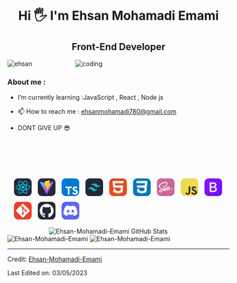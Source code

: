 <h1 align="center">Hi 🖐 I'm Ehsan Mohamadi Emami</h1> 
<h2 align="center">Front-End Developer</h2> 
 
<img align="right" alt="coding" width="350" src="https://cdn.dribbble.com/users/118246/screenshots/5343519/wifi.gif">  
 
<p align="left"> <img src="https://komarev.com/ghpvc/?username=Ehsan-Mohamadi-Emami&label=Profile%20views&color=0e75b6&style=flat" alt="ehsan" /> </p> 
<h3> About me :</h3>  
 
-  I’m currently learning :JavaScript ,  React , Node js 
 
- 📫 How to reach me : ehsanmohamadi780@gmail.com 
 
- DONT GIVE UP 😎 
 
<br>
<p align="left" style="margin:10px; margin-top:70px">
<code><img height="40" style="margin:5px;" src="https://github.com/tandpfun/skill-icons/blob/main/icons/React-Dark.svg?raw=true"></code>
<code><img height="40" style="margin:5px;" src="https://github.com/tandpfun/skill-icons/blob/main/icons/Vite-Dark.svg?raw=true"></code>
<code><img height="40" style="margin:5px;" src="https://github.com/tandpfun/skill-icons/blob/main/icons/TypeScript.svg?raw=true"></code>
<code><img height="40" style="margin:5px;" src="https://github.com/tandpfun/skill-icons/blob/main/icons/TailwindCSS-Dark.svg?raw=true"></code>
<code><img height="40" style="margin:5px;" src="https://github.com/tandpfun/skill-icons/blob/main/icons/HTML.svg?raw=true"></code>
<code><img height="40" style="margin:5px;" src="https://github.com/tandpfun/skill-icons/blob/main/icons/CSS.svg?raw=true"></code>
<code><img height="40" style="margin:5px;" src="https://github.com/tandpfun/skill-icons/blob/main/icons/Sass.svg?raw=true"></code>
<code><img height="40" style="margin:5px;" src="https://github.com/tandpfun/skill-icons/blob/main/icons/JavaScript.svg?raw=true"></code>
<code><img height="40" style="margin:5px;" src="https://github.com/tandpfun/skill-icons/blob/main/icons/Bootstrap.svg?raw=true"></code>
<code><img height="40" style="margin:5px;" src="https://github.com/tandpfun/skill-icons/blob/main/icons/Git.svg?raw=true"></code>
<code><img height="40" style="margin:5px;" src="https://github.com/tandpfun/skill-icons/blob/main/icons/Github-Dark.svg?raw=true"></code>
<code><img height="40" style="margin:5px;" src="https://github.com/tandpfun/skill-icons/blob/main/icons/Discord.svg?raw=true"></code>
</p>



<img align="right" width="410" src="https://github-readme-stats.vercel.app/api?username=Ehsan-Mohamadi-Emami&show_icons=true&hide_border=true&count_private=true&theme=shades-of-purple&icon_color=fad000" alt="Ehsan-Mohamadi-Emami GitHub Stats">
<img width="410" src="https://github-readme-streak-stats.herokuapp.com/?user=Ehsan-Mohamadi-Emami&count_private=true&theme=radical" alt="Ehsan-Mohamadi-Emami" />
<img width="1000" src="https://github-readme-stats.vercel.app/api/top-langs/?username=Ehsan-Mohamadi-Emami&layout=compact&theme=radical" alt="Ehsan-Mohamadi-Emami" />

-------------------------------------------------
Credit: [Ehsan-Mohamadi-Emami](https://github.com/Ehsan-Mohamadi-Emami)

Last Edited on: 03/05/2023
